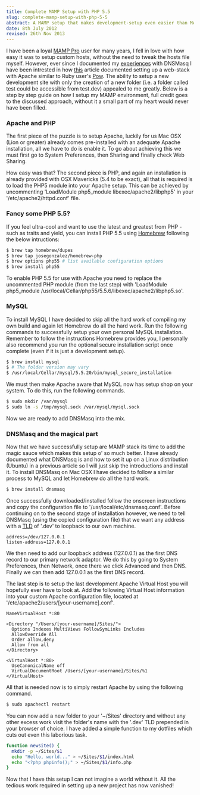 ```yaml
---
title: Complete MAMP Setup with PHP 5.5
slug: complete-mamp-setup-with-php-5-5
abstract: A MAMP setup that makes development-setup even easier than MAMP Pro.
date: 8th July 2012
revised: 26th Nov 2013
---
```


I have been a loyal [MAMP Pro](http://www.mamp.info/en/mamp-pro/) user for many years, I fell in love with how easy it was to setup custom hosts, without the need to tweak the hosts file myself.
However, ever since I documented my [experiences](http://eddmann.com/posts/dnsmasq-your-local-development-dns/) with DNSMasq I have been intrested in how [this](http://davidwinter.me/articles/2011/06/18/simple-local-web-development-with-apache-and-dnsmasq/) article documented setting up a web-stack with Apache similar to Ruby user's [Pow](http://pow.cx/).
The ability to setup a new development site with only the creation of a new folder (i.e. a folder called test could be accessible from test.dev) appealed to me greatly.
Below is a step by step guide on how I setup my MAMP environment, full credit goes to the discussed approach, without it a small part of my heart would never have been filled.

### Apache and PHP

The first piece of the puzzle is to setup Apache, luckily for us Mac OSX (Lion or greater) already comes pre-installed with an adequate Apache installation, all we have to do is enable it.
To go about achieving this we must first go to System Preferences, then Sharing and finally check Web Sharing.

How easy was that? The second piece is PHP, and again an installation is already provided with OSX Mavericks (5.4 to be exact), all that is required is to load the PHP5 module into your Apache setup.
This can be achieved by uncommenting 'LoadModule php5_module libexec/apache2/libphp5' in your '/etc/apache2/httpd.conf' file.

### Fancy some PHP 5.5?

If you feel ultra-cool and want to use the latest and greatest from PHP - such as traits and yield, you can install PHP 5.5 using [Homebrew](http://brew.sh/) following the below intructions:

~~~ .bash
$ brew tap homebrew/dupes
$ brew tap josegonzalez/homebrew-php
$ brew options php55 # list available configuration options
$ brew install php55
~~~

To enable PHP 5.5 for use with Apache you need to replace the uncommented PHP module (from the last step) with 'LoadModule php5_module /usr/local/Cellar/php55/5.5.6/libexec/apache2/libphp5.so'.

### MySQL

To install MySQL I have decided to skip all the hard work of compiling my own build and again let Homebrew do all the hard work.
Run the following commands to successfully setup your own personal MySQL installation.
Remember to follow the instructions Homebrew provides you, I personally also recommend you run the optional secure installation script once complete (even if it is just a development setup).

~~~ .bash
$ brew install mysql
$ # The folder version may vary
$ /usr/local/Cellar/mysql/5.5.20/bin/mysql_secure_installation
~~~

We must then make Apache aware that MySQL now has setup shop on your system.
To do this, run the following commands.

~~~ .bash
$ sudo mkdir /var/mysql
$ sudo ln -s /tmp/mysql.sock /var/mysql/mysql.sock
~~~

Now we are ready to add DNSMasq into the mix.

### DNSMasq and the magical part

Now that we have successfully setup are MAMP stack its time to add the magic sauce which makes this setup o' so much better.
I have already documented what DNSMasq is and how to set it up on a Linux distribution (Ubuntu) in a previous article so I will just skip the introductions and install it.
To install DNSMasq on Mac OSX I have decided to follow a similar process to MySQL and let Homebrew do all the hard work.

~~~ .bash
$ brew install dnsmasq
~~~

Once successfully downloaded/installed follow the onscreen instructions and copy the configuration file to '/usr/local/etc/dnsmasq.conf'.
Before continuing on to the second stage of installation however, we need to tell DNSMasq (using the copied configuration file) that we want any address with a [TLD](http://en.wikipedia.org/wiki/Top-level_domain) of '.dev' to loopback to our own machine.

~~~ .text
address=/dev/127.0.0.1
listen-address=127.0.0.1
~~~

We then need to add our loopback address (127.0.0.1) as the first DNS record to our primary network adaptor.
We do this by going to System Preferences, then Network, once there we click Advanced and then DNS.
Finally we can then add 127.0.0.1 as the first DNS record.

The last step is to setup the last development Apache Virtual Host you will hopefully ever have to look at.
Add the following Virtual Host information into your custom Apache configuration file, located at '/etc/apache2/users/[your-username].conf'.

~~~ .apache
NameVirtualHost *:80

<Directory "/Users/[your-username]/Sites/">
  Options Indexes MultiViews FollowSymLinks Includes
  AllowOverride All
  Order allow,deny
  Allow from all
</Directory>

<VirtualHost *:80>
  UseCanonicalName off
  VirtualDocumentRoot /Users/[your-username]/Sites/%1
</VirtualHost>
~~~

All that is needed now is to simply restart Apache by using the following command.

~~~ .bash
$ sudo apachectl restart
~~~

You can now add a new folder to your '~/Sites' directory and without any other excess work visit the folder's name with the '.dev' TLD prepended in your browser of choice.
I have added a simple function to my dotfiles which cuts out even this laborious task.

~~~ .bash
function newsite() {
  mkdir -p ~/Sites/$1
  echo "Hello, world..." > ~/Sites/$1/index.html
  echo "<?php phpinfo();" > ~/Sites/$1/info.php
}
~~~

Now that I have this setup I can not imagine a world without it.
All the tedious work required in setting up a new project has now vanished!